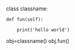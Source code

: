 class classname:
    
    def fun(self):
        
        print('hello world')
        
        
       
obj=classname()
obj.fun()
